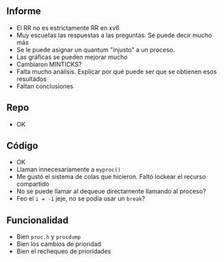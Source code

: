 ## Informe 
- El RR no es estrictamente RR en xv6
- Muy escuetas las respuestas a las preguntas. Se puede decir mucho más
- Se le puede asignar un quantum "injusto" a un proceso.
- Las gráficas se pueden mejorar mucho
- Cambiaron MINTICKS?
- Falta mucho análisis. Explicar por qué puede ser que se obtienen esos resultados
- Faltan conclusiones

## Repo 
- OK

## Código
- OK
- Llaman innecesariamente a `myproc()`
- Me gustó el sistema de colas que hicieron. Faltó lockear el recurso compartido
- No se puede llamar al dequeue directamente llamando al proceso?
- Feo el `i = -1` jeje, no se podía usar un `break`?

## Funcionalidad
- Bien `proc.h` y `procdump`
- Bien los cambios de prioridad
- Bien el rechequeo de prioridades
